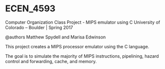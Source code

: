 # ECEN_4593
Computer Organization Class Project - MIPS emulator using C
University of Colorado – Boulder | Spring 2017

@authors Matthew Spydell and Marisa Edwinson

This project creates a MIPS processor emulator using the C language.

The goal is to simulate the majority of MIPS instructions, pipelining, hazard control and forwarding, cache, and memory.
